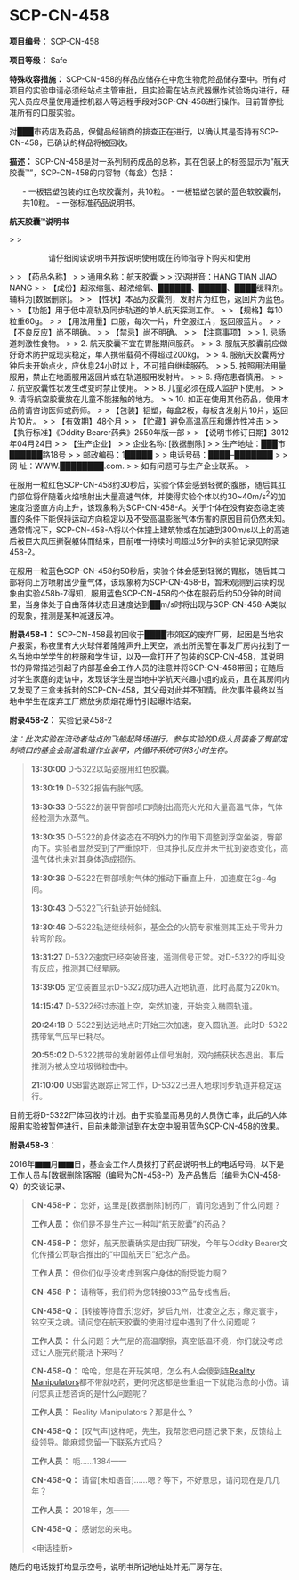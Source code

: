 # SCP-CN-458


**项目编号：** SCP-CN-458

**项目等级：** Safe

**特殊收容措施：** SCP-CN-458的样品应储存在中危生物危险品储存室中。所有对项目的实验申请必须经站点主管审批，且实验需在站点武器爆炸试验场内进行，研究人员应尽量使用遥控机器人等远程手段对SCP-CN-458进行操作。目前暂停批准所有的口服实验。

对███市药店及药品，保健品经销商的排查正在进行，以确认其是否持有SCP-CN-458，已确认的样品将被回收。

**描述：** SCP-CN-458是对一系列制药成品的总称，其在包装上的标签显示为“航天胶囊™”，SCP-CN-458的内容物（每盒）包括：

<ol>- &#19968;&#26495;&#38109;&#22609;&#21253;&#35013;&#30340;&#32418;&#33394;&#36719;&#33014;&#22218;&#21058;&#65292;&#20849;10&#31890;&#12290;
- &#19968;&#26495;&#38109;&#22609;&#21253;&#35013;&#30340;&#34013;&#33394;&#36719;&#33014;&#22218;&#21058;&#65292;&#20849;10&#31890;&#12290;
- &#19968;&#24352;&#26631;&#20934;&#33647;&#21697;&#35828;&#26126;&#20070;&#12290;
</ol>

> <p style='text-align: center;'>
 <strong>&#33322;&#22825;&#33014;&#22218;&#8482;&#35828;&#26126;&#20070;</strong>
</p>> 
> <p style='text-align: center;'>&#35831;&#20180;&#32454;&#38405;&#35835;&#35828;&#26126;&#20070;&#24182;&#25353;&#35828;&#26126;&#20351;&#29992;&#25110;&#22312;&#33647;&#24072;&#25351;&#23548;&#19979;&#36141;&#20080;&#21644;&#20351;&#29992;</p>> 
> 【药品名称】
> 
> 通用名称：航天胶囊
> 
> 汉语拼音：HANG TIAN JIAO NANG
> 
> 【成份】超浓缩氢、超浓缩氧、██████、█████、████缓释剂。辅料为[数据删除]。
> 
> 【性状】本品为胶囊剂，发射片为红色，返回片为蓝色。
> 
> 【功能】用于低中高轨及同步轨道的单人航天探测工作。
> 
> 【规格】每10粒重60g。
> 
> 【用法用量】口服，每次一片，升空服红片，返回服蓝片。
> 
> 【不良反应】尚不明确。
> 
> 【禁忌】尚不明确。
> 
> 【注意事项】
> 
> 1. 忌肠道刺激性食物。
> 
> 2. 航天胶囊不宜在胃胀期间服药。
> 
> 3. 服航天胶囊前应做好奇术防护或现实稳定，单人携带载荷不得超过200kg。
> 
> 4. 服航天胶囊两分钟后未开始点火，应休息24小时以上，不可擅自继续服药。
> 
> 5. 按照用法用量服用，禁止在地面服用返回片或在轨道服用发射片。
> 
> 6. 痔疮患者慎用。
> 
> 7. 航空胶囊性状发生改变时禁止使用。
> 
> 8. 儿童必须在成人监护下使用。
> 
> 9. 请将航空胶囊放在儿童不能接触的地方。
> 
> 10. 如正在使用其他药品，使用本品前请咨询医师或药师。
> 
> 【包装】铝塑，每盒2板，每板含发射片10片，返回片10片。
> 
> 【有效期】48个月
> 
> 【贮藏】避免高温高压和爆炸性冲击
> 
> 【执行标准】《Oddity Bearer药典》2550年版一部
> 
> 【说明书修订日期】3012年04月24日
> 
> 【生产企业】
> 
> 企业名称: [数据删除]
> 
> 生产地址：███市██████路18号
> 
> 邮政编码：1█████
> 
> 电话号码：████–███████
> 
> 网 址：WWW.████████.com.
> 
> 如有问题可与生产企业联系。
> 

在服用一粒红色SCP-CN-458约30秒后，实验个体会感到轻微的腹胀，随后其肛门部位将伴随着火焰喷射出大量高速气体，并使得实验个体以约30~40m/s<sup>2</sup>的加速度沿竖直方向上升，该现象称为SCP-CN-458-A。关于个体在没有姿态稳定装置的条件下能保持运动方向稳定以及不受高温膨胀气体伤害的原因目前仍然未知。通常情况下，SCP-CN-458-A将以个体撞上建筑物或在加速到300m/s以上的高速后被巨大风压撕裂躯体而结束，目前唯一持续时间超过5分钟的实验记录见附录458-2。

在服用一粒蓝色SCP-CN-458约50秒后，实验个体会感到轻微的胃胀，随后其口部将向上方喷射出少量气体，该现象称为SCP-CN-458-B，暂未观测到后续的现象由实验458b-7得知，服用蓝色SCP-CN-458的个体在服药后约50分钟的时间里，当身体处于自由落体状态且速度达到██m/s时将出现与SCP-CN-458-A类似的现象，推测是某种减速反冲。

**附录458-1：** SCP-CN-458最初回收于████市郊区的废弃厂房，起因是当地农户报案，称夜里有大火球伴着隆隆声升上天空，派出所民警在事发厂房内找到了一名当地中学学生的校服和学生证，以及一盒打开了包装的SCP-CN-458，其说明书的异常描述引起了内部基金会工作人员的注意并将SCP-CN-458带回；在随后对学生家庭的走访中，发现该学生是当地中学航天兴趣小组的成员，且在其房间内又发现了三盒未拆封的SCP-CN-458，其父母对此并不知情。此次事件最终以当地中学生在废弃工厂燃放劣质烟花爆竹引起爆炸结案。

**附录458-2：** 实验记录458-2

*注：此次实验在流动者站点的飞船起降场进行，参与实验的D级人员装备了臀部定制喷口的基金会耐温轨道作业装甲，内循环系统可供3小时生存。* 


> **13:30:00**  D-5322以站姿服用红色胶囊。
> 
> **13:30:19**  D-5322报告有胀气感。
> 
> **13:30:33**  D-5322的装甲臀部喷口喷射出高亮火光和大量高温气体，气体经检测为水蒸气。
> 
> **13:30:35**  D-5322的身体姿态在不明外力的作用下调整到浮空坐姿，臀部向下。实验者显然受到了严重惊吓，但其挣扎反应并未干扰到姿态变化，高温气体也未对其身体造成损伤。
> 
> **13:30:36**  D-5322在臀部喷射气体的推动下垂直上升，加速度在3g~4g间。
> 
> **13:30:43**  D-5322飞行轨迹开始倾斜。
> 
> **13:30:46**  D-5322轨迹继续倾斜，基金会的火箭专家推测其正处于零升力转弯阶段。
> 
> **13:31:27**  D-5322速度已经突破音速，遥测信号正常。对D-5322的呼叫没有反应，推测其已经晕厥。
> 
> **13:39:05**  定位装置显示D-5322成功进入近地轨道，此时高度为220km。
> 
> **14:15:47**  D-5322经过赤道上空，突然加速，开始变入椭圆轨道。
> 
> **20:24:18**  D-5322到达远地点时开始三次加速，变入圆轨道。此时D-5322携带氧气应早已耗尽。
> 
> **20:55:02**  D-5322携带的发射器停止信号发射，双向捕获状态退出。事后推测为被太空垃圾微粒击中。
> 
> **21:10:00**  USB雷达跟踪正常工作，D-5322已进入地球同步轨道并稳定运行。
> 

目前无将D-5322尸体回收的计划。由于实验显而易见的人员伤亡率，此后的人体服用实验被暂停进行，目前未能测试到在太空中服用蓝色SCP-CN-458的效果。

**附录458-3：** 

2016年▇▇月▇▇日，基金会工作人员拨打了药品说明书上的电话号码，以下是工作人员与[数据删除]客服（编号为CN-458-P）及产品售后（编号为CN-458-Q）的交谈记录、


> **CN-458-P：** 您好，这里是[数据删除]制药厂，请问您遇到了什么问题？
> 
> **工作人员：** 你们是不是生产过一种叫“航天胶囊”的药品？
> 
> **CN-458-P：** 您好，航天胶囊确实是由我厂研发，今年与Oddity Bearer文化传播公司联合推出的“中国航天日”纪念产品。
> 
> **工作人员：** 但你们似乎没考虑到客户身体的耐受能力啊？
> 
> **CN-458-P：** 请稍等，我们将为您转接033产品专线售后。
> 
> **CN-458-Q：** [转接等待音乐]您好，梦启九州，壮凌空之志；缘定寰宇，铭空天之魂。请问您在航天胶囊的使用过程中遇到了什么问题呢？
> 
> **工作人员：** 什么问题？大气层的高温摩擦，真空低温环境，你们就没考虑过让人服完药能活下来吗？
> 
> **CN-458-Q：** 哈哈，您是在开玩笑吧，怎么有人会傻到连<a shape='rect' href='/welcome-to-history'>Reality Manipulators</a>都不带就吃药，更何况这都是些重组一下就能治愈的小伤。请问您真正想咨询的是什么问题呢？
> 
> **工作人员：** Reality Manipulators？那是什么？
> 
> **CN-458-Q：** [叹气声]这样吧，先生，我帮您把问题记录下来，反馈给上级领导。能麻烦您留一下联系方式吗？
> 
> **工作人员：** 呃……1384——
> 
> **CN-458-Q：** 请留[未知语音]……嗯？等下，不好意思，请问现在是几几年？
> 
> **工作人员：** 2018年，怎——
> 
> **CN-458-Q：** 感谢您的来电。
> 
> <电话挂断>
> 

随后的电话拨打均显示空号，说明书所记地址处并无厂房存在。


